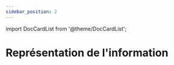 ```yaml
---
sidebar_position: 2
---
```


import DocCardList from '@theme/DocCardList';

# Représentation de l'information

<DocCardList />
